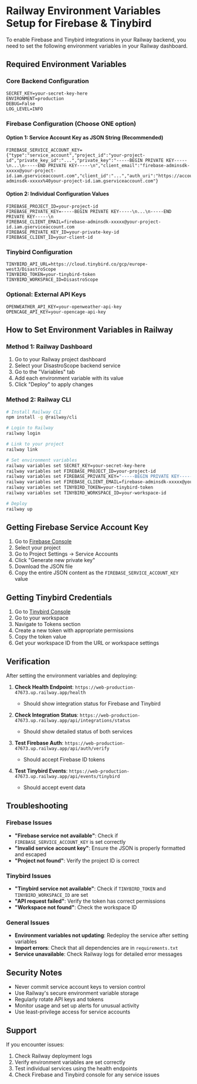 # Railway Environment Variables Setup for Firebase & Tinybird

To enable Firebase and Tinybird integrations in your Railway backend, you need to set the following environment variables in your Railway dashboard.

## Required Environment Variables

### Core Backend Configuration
```
SECRET_KEY=your-secret-key-here
ENVIRONMENT=production
DEBUG=False
LOG_LEVEL=INFO
```

### Firebase Configuration (Choose ONE option)

#### Option 1: Service Account Key as JSON String (Recommended)
```
FIREBASE_SERVICE_ACCOUNT_KEY={"type":"service_account","project_id":"your-project-id","private_key_id":"...","private_key":"-----BEGIN PRIVATE KEY-----\n...\n-----END PRIVATE KEY-----\n","client_email":"firebase-adminsdk-xxxxx@your-project-id.iam.gserviceaccount.com","client_id":"...","auth_uri":"https://accounts.google.com/o/oauth2/auth","token_uri":"https://oauth2.googleapis.com/token","auth_provider_x509_cert_url":"https://www.googleapis.com/oauth2/v1/certs","client_x509_cert_url":"https://www.googleapis.com/robot/v1/metadata/x509/firebase-adminsdk-xxxxx%40your-project-id.iam.gserviceaccount.com"}
```

#### Option 2: Individual Configuration Values
```
FIREBASE_PROJECT_ID=your-project-id
FIREBASE_PRIVATE_KEY=-----BEGIN PRIVATE KEY-----\n...\n-----END PRIVATE KEY-----\n
FIREBASE_CLIENT_EMAIL=firebase-adminsdk-xxxxx@your-project-id.iam.gserviceaccount.com
FIREBASE_PRIVATE_KEY_ID=your-private-key-id
FIREBASE_CLIENT_ID=your-client-id
```

### Tinybird Configuration
```
TINYBIRD_API_URL=https://cloud.tinybird.co/gcp/europe-west3/DisastroScope
TINYBIRD_TOKEN=your-tinybird-token
TINYBIRD_WORKSPACE_ID=DisastroScope
```

### Optional: External API Keys
```
OPENWEATHER_API_KEY=your-openweather-api-key
OPENCAGE_API_KEY=your-opencage-api-key
```

## How to Set Environment Variables in Railway

### Method 1: Railway Dashboard
1. Go to your Railway project dashboard
2. Select your DisastroScope backend service
3. Go to the "Variables" tab
4. Add each environment variable with its value
5. Click "Deploy" to apply changes

### Method 2: Railway CLI
```bash
# Install Railway CLI
npm install -g @railway/cli

# Login to Railway
railway login

# Link to your project
railway link

# Set environment variables
railway variables set SECRET_KEY=your-secret-key-here
railway variables set FIREBASE_PROJECT_ID=your-project-id
railway variables set FIREBASE_PRIVATE_KEY="-----BEGIN PRIVATE KEY-----\n...\n-----END PRIVATE KEY-----\n"
railway variables set FIREBASE_CLIENT_EMAIL=firebase-adminsdk-xxxxx@your-project-id.iam.gserviceaccount.com
railway variables set TINYBIRD_TOKEN=your-tinybird-token
railway variables set TINYBIRD_WORKSPACE_ID=your-workspace-id

# Deploy
railway up
```

## Getting Firebase Service Account Key

1. Go to [Firebase Console](https://console.firebase.google.com/)
2. Select your project
3. Go to Project Settings → Service Accounts
4. Click "Generate new private key"
5. Download the JSON file
6. Copy the entire JSON content as the `FIREBASE_SERVICE_ACCOUNT_KEY` value

## Getting Tinybird Credentials

1. Go to [Tinybird Console](https://ui.tinybird.co/)
2. Go to your workspace
3. Navigate to Tokens section
4. Create a new token with appropriate permissions
5. Copy the token value
6. Get your workspace ID from the URL or workspace settings

## Verification

After setting the environment variables and deploying:

1. **Check Health Endpoint**: `https://web-production-47673.up.railway.app/health`
   - Should show integration status for Firebase and Tinybird

2. **Check Integration Status**: `https://web-production-47673.up.railway.app/api/integrations/status`
   - Should show detailed status of both services

3. **Test Firebase Auth**: `https://web-production-47673.up.railway.app/api/auth/verify`
   - Should accept Firebase ID tokens

4. **Test Tinybird Events**: `https://web-production-47673.up.railway.app/api/events/tinybird`
   - Should accept event data

## Troubleshooting

### Firebase Issues
- **"Firebase service not available"**: Check if `FIREBASE_SERVICE_ACCOUNT_KEY` is set correctly
- **"Invalid service account key"**: Ensure the JSON is properly formatted and escaped
- **"Project not found"**: Verify the project ID is correct

### Tinybird Issues
- **"Tinybird service not available"**: Check if `TINYBIRD_TOKEN` and `TINYBIRD_WORKSPACE_ID` are set
- **"API request failed"**: Verify the token has correct permissions
- **"Workspace not found"**: Check the workspace ID

### General Issues
- **Environment variables not updating**: Redeploy the service after setting variables
- **Import errors**: Check that all dependencies are in `requirements.txt`
- **Service unavailable**: Check Railway logs for detailed error messages

## Security Notes

- Never commit service account keys to version control
- Use Railway's secure environment variable storage
- Regularly rotate API keys and tokens
- Monitor usage and set up alerts for unusual activity
- Use least-privilege access for service accounts

## Support

If you encounter issues:
1. Check Railway deployment logs
2. Verify environment variables are set correctly
3. Test individual services using the health endpoints
4. Check Firebase and Tinybird console for any service issues
